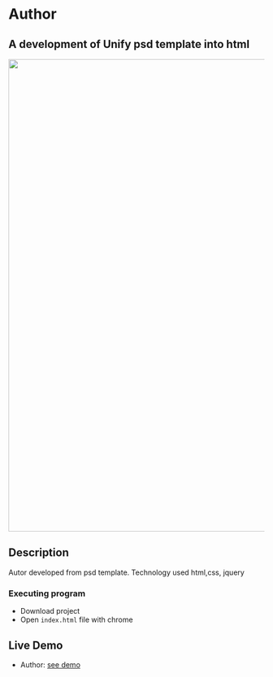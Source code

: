 # Author

## A development of Unify psd template into html

<img src="https://res.cloudinary.com/dl1sztvng/image/upload/v1723940707/r7bxjtkyfzwtdqdrdxdj.png" width="931"/>

## Description

Autor developed from psd template. Technology used html,css, jquery

### Executing program

- Download project
- Open `index.html` file with chrome

## Live Demo

- Author: [see demo](https://unify-psd.netlify.app/)
